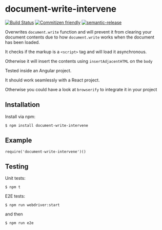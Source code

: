 # document-write-intervene
[![Build Status](https://travis-ci.com/sebgroup/document-write-intervene.svg?token=tzrdkWGEu776AVobzRhp&branch=master)](https://travis-ci.com/sebgroup/document-write-intervene)
[![Commitizen friendly](https://img.shields.io/badge/commitizen-friendly-brightgreen.svg)](http://commitizen.github.io/cz-cli/)
[![semantic-release](https://img.shields.io/badge/%20%20%F0%9F%93%A6%F0%9F%9A%80-semantic--release-e10079.svg)](https://github.com/semantic-release/semantic-release)

Overwrites `document.write` function and will prevent it from clearing your document contents due to how `document.write` works when the document has been loaded.

It checks if the markup is a `<script>` tag and will load it asynchronous. 

Otherwise it will insert the contents using `insertAdjacentHTML` on the `body`

Tested inside an Angular project.  

It should work seamlessly with a React project. 

Otherwise you could have a look at `browserify` to integrate it in your project

## Installation

Install via npm:

```
$ npm install document-write-intervene
```

## Example

```
require('document-write-intervene')()
```

## Testing

Unit tests:

```
$ npm t
```

E2E tests:

```
$ npm run webdriver:start
```

and then 

```
$ npm run e2e
```
